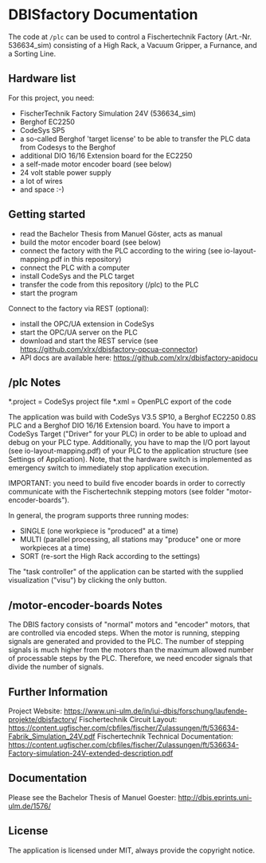 # DBISfactory Documentation

The code at ```/plc``` can be used to control a Fischertechnik Factory (Art.-Nr. 536634_sim)
consisting of a High Rack, a Vacuum Gripper, a Furnance, and a Sorting Line.

## Hardware list

For this project, you need:
- FischerTechnik Factory Simulation 24V (536634_sim)
- Berghof EC2250
- CodeSys SP5
- a so-called Berghof 'target license' to be able to transfer the PLC data from Codesys to the Berghof
- additional DIO 16/16 Extension board for the EC2250
- a self-made motor encoder board (see below)
- 24 volt stable power supply
- a lot of wires
- and space :-)

## Getting started

- read the Bachelor Thesis from Manuel Göster, acts as manual
- build the motor encoder board (see below)
- connect the factory with the PLC according to the wiring (see io-layout-mapping.pdf in this repository)
- connect the PLC with a computer
- install CodeSys and the PLC target
- transfer the code from this repository (/plc) to the PLC
- start the program

Connect to the factory via REST (optional):
- install the OPC/UA extension in CodeSys
- start the OPC/UA server on the PLC
- download and start the REST service (see https://github.com/xlrx/dbisfactory-opcua-connector)
- API docs are available here: https://github.com/xlrx/dbisfactory-apidocu

## /plc Notes

*.project = CodeSys project file
*.xml = OpenPLC export of the code

The application was build with CodeSys V3.5 SP10, a Berghof EC2250 0.8S PLC and a Berghof DIO 16/16 Extension board.
You have to import a CodeSys Target ("Driver" for your PLC) in order to be able to upload and debug on your PLC type.
Additionally, you have to map the I/O port layout (see io-layout-mapping.pdf) of your PLC to the application structure 
(see Settings of Application). Note, that the hardware switch is implemented as emergency switch to immediately stop 
application execution.

IMPORTANT: you need to build five encoder boards in order to correctly communicate with the Fischertechnik stepping motors
(see folder "motor-encoder-boards").

In general, the program supports three running modes:
- SINGLE (one workpiece is "produced" at a time)
- MULTI (parallel processing, all stations may "produce" one or more workpieces at a time)
- SORT (re-sort the High Rack according to the settings)

The "task controller" of the application can be started with the supplied visualization ("visu") by clicking the only button.

## /motor-encoder-boards Notes

The DBIS factory consists of "normal" motors and "encoder" motors, that are controlled via encoded steps.
When the motor is running, stepping signals are generated and provided to the PLC. 
The number of stepping signals is much higher from the motors than the maximum allowed number of processable steps by the PLC.
Therefore, we need encoder signals that divide the number of signals. 


## Further Information

Project Website: https://www.uni-ulm.de/in/iui-dbis/forschung/laufende-projekte/dbisfactory/
Fischertechnik Circuit Layout: https://content.ugfischer.com/cbfiles/fischer/Zulassungen/ft/536634-Fabrik_Simulation_24V.pdf
Fischertechnik Technical Documentation: https://content.ugfischer.com/cbfiles/fischer/Zulassungen/ft/536634-Factory-simulation-24V-extended-description.pdf

## Documentation

Please see the Bachelor Thesis of Manuel Goester: http://dbis.eprints.uni-ulm.de/1576/

## License

The application is licensed under MIT, always provide the copyright notice.